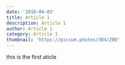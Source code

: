 ```yaml
---
date: '2018-04-03'
title: Article 1
description: Article 1
author: Article 1
category: Article 1
thumbnail: 'https://picsum.photos/304/200'
---
```

this is the first aticle
